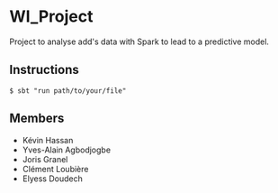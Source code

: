 # WI_Project
Project to analyse add's data with Spark to lead to a predictive model. 


## Instructions 
```shell
$ sbt "run path/to/your/file"
```

## Members 
* Kévin Hassan 
* Yves-Alain Agbodjogbe
* Joris Granel
* Clément Loubière
* Elyess Doudech
